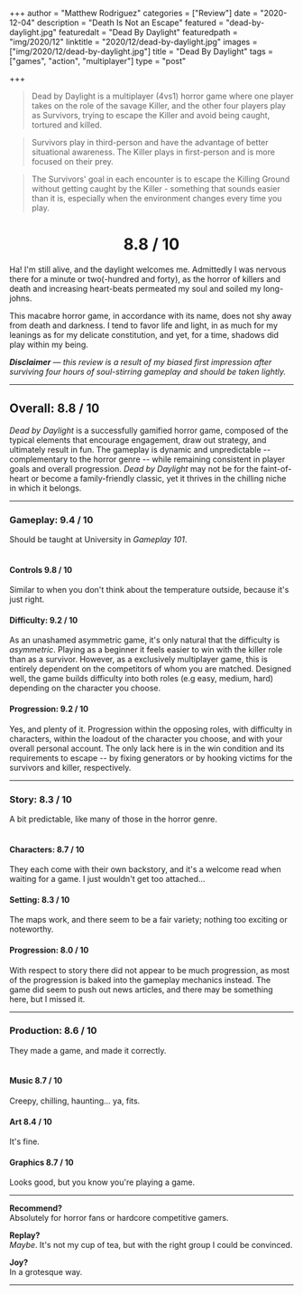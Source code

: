 +++
author = "Matthew Rodriguez"
categories = ["Review"]
date = "2020-12-04"
description = "Death Is Not an Escape"
featured = "dead-by-daylight.jpg"
featuredalt = "Dead By Daylight"
featuredpath = "img/2020/12"
linktitle = "2020/12/dead-by-daylight.jpg"
images = ["img/2020/12/dead-by-daylight.jpg"]
title = "Dead By Daylight"
tags = ["games", "action", "multiplayer"]
type = "post"

+++

> Dead by Daylight is a multiplayer (4vs1) horror game where one player takes on the role of the savage Killer, and the other four players play as Survivors, trying to escape the Killer and avoid being caught, tortured and killed.

> Survivors play in third-person and have the advantage of better situational awareness. The Killer plays in first-person and is more focused on their prey.

> The Survivors' goal in each encounter is to escape the Killing Ground without getting caught by the Killer - something that sounds easier than it is, especially when the environment changes every time you play.

<h1 style="text-align: center">8.8 / 10</h1>

Ha! I'm still alive, and the daylight welcomes me. Admittedly I was nervous there for a minute or two(-hundred and forty), as the horror of killers and death and increasing heart-beats permeated my soul and soiled my long-johns.

This macabre horror game, in accordance with its name, does not shy away from death and darkness. I tend to favor life and light, in as much for my leanings as for my delicate constitution, and yet, for a time, shadows did play within my being.

*<b>Disclaimer</b> &mdash; this review is a result of my biased first impression after surviving four hours of soul-stirring gameplay and should be taken lightly.*

***

## Overall: 8.8 / 10

*Dead by Daylight* is a successfully gamified horror game, composed of the typical elements that encourage engagement, draw out strategy, and ultimately result in fun. The gameplay is dynamic and unpredictable -- complementary to the horror genre -- while remaining consistent in player goals and overall progression. *Dead by Daylight* may not be for the faint-of-heart or become a family-friendly classic, yet it thrives in the chilling niche in which it belongs.

***

### Gameplay: 9.4 / 10
Should be taught at University in *Gameplay 101*.
<br>
<br>

#### Controls 9.8 / 10
Similar to when you don't think about the temperature outside, because it's just right.

#### Difficulty: 9.2 / 10
As an unashamed asymmetric game, it's only natural that the difficulty is *asymmetric*. Playing as a beginner it feels easier to win with the killer role than as a survivor. However, as a exclusively multiplayer game, this is entirely dependent on the competitors of whom you are matched. Designed well, the game builds difficulty into both roles (e.g easy, medium, hard) depending on the character you choose.

#### Progression: 9.2 / 10
Yes, and plenty of it. Progression within the opposing roles, with difficulty in characters, within the loadout of the character you choose, and with your overall personal account. The only lack here is in the win condition and its requirements to escape -- by fixing generators or by hooking victims for the survivors and killer, respectively.

***

### Story: 8.3 / 10
A bit predictable, like many of those in the horror genre.
<br>
<br>

#### Characters: 8.7 / 10
They each come with their own backstory, and it's a welcome read when waiting for a game. I just wouldn't get too attached...

#### Setting: 8.3 / 10
The maps work, and there seem to be a fair variety; nothing too exciting or noteworthy.

#### Progression: 8.0 / 10
With respect to story there did not appear to be much progression, as most of the progression is baked into the gameplay mechanics instead. The game did seem to push out news articles, and there may be something here, but I missed it.

***

### Production: 8.6 / 10
They made a game, and made it correctly.
<br>
<br>

#### Music 8.7 / 10
Creepy, chilling, haunting... ya, fits.

#### Art 8.4 / 10
It's fine.

#### Graphics 8.7 / 10
Looks good, but you know you're playing a game.

***

**Recommend?**  
Absolutely for horror fans or hardcore competitive gamers.

**Replay?**  
*Maybe*. It's not my cup of tea, but with the right group I could be convinced.

**Joy?**  
In a grotesque way.

***